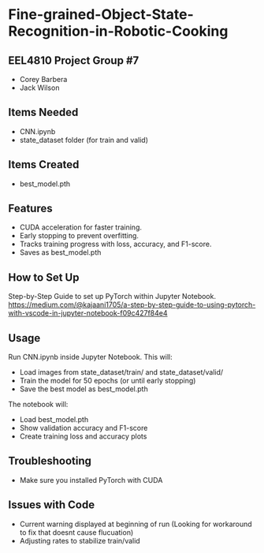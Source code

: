 # **Fine-grained-Object-State-Recognition-in-Robotic-Cooking**

## **EEL4810 Project Group #7**
- Corey Barbera
- Jack Wilson


## **Items Needed**
- CNN.ipynb
- state_dataset folder (for train and valid)

## **Items Created**
- best_model.pth

## **Features**
- CUDA acceleration for faster training.
- Early stopping to prevent overfitting.
- Tracks training progress with loss, accuracy, and F1-score.
- Saves as best_model.pth

## **How to Set Up**
Step-by-Step Guide to set up PyTorch within Jupyter Notebook.
https://medium.com/@kajaani1705/a-step-by-step-guide-to-using-pytorch-with-vscode-in-jupyter-notebook-f09c427f84e4

## **Usage**
Run CNN.ipynb inside Jupyter Notebook.
This will:
- Load images from state_dataset/train/ and state_dataset/valid/
- Train the model for 50 epochs (or until early stopping)
- Save the best model as best_model.pth

The notebook will:
- Load best_model.pth
- Show validation accuracy and F1-score
- Create training loss and accuracy plots

## **Troubleshooting**
- Make sure you installed PyTorch with CUDA

## **Issues with Code**
- Current warning displayed at beginning of run (Looking for workaround to fix that doesnt cause flucuation)
- Adjusting rates to stabilize train/valid
